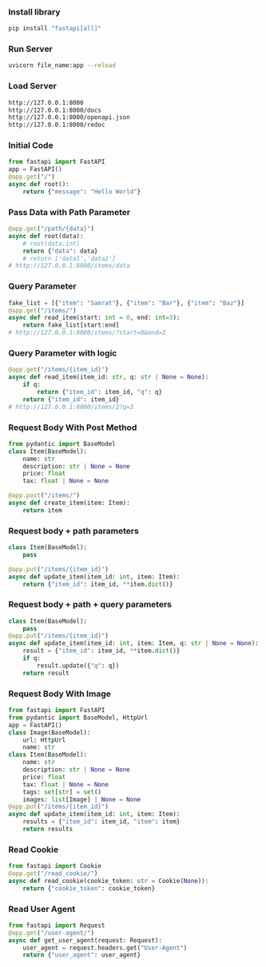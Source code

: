 ### Install library
```bash
pip install "fastapi[all]"
```
### Run Server
```bash
uvicorn file_name:app --reload
```
### Load Server
```bash
http://127.0.0.1:8000
http://127.0.0.1:8000/docs
http://127.0.0.1:8000/openapi.json
http://127.0.0.1:8000/redoc
```
### Initial Code
```py
from fastapi import FastAPI
app = FastAPI()
@app.get("/")
async def root():
    return {"message": "Hello World"}
```
### Pass Data with Path Parameter
```py
@app.get("/path/{data}")
async def root(data):
    # root(data:int)
    return {"data": data}
    # return ['data1','data2']
# http://127.0.0.1:8000/items/data
```

### Query Parameter
```py
fake_list = [{"item": "Samrat"}, {"item": "Bar"}, {"item": "Baz"}]
@app.get("/items/")
async def read_item(start: int = 0, end: int=3):
    return fake_list[start:end]
# http://127.0.0.1:8000/items/?start=0&end=3
```
### Query Parameter with logic
```py
@app.get("/items/{item_id}")
async def read_item(item_id: str, q: str | None = None):
    if q:
        return {"item_id": item_id, "q": q}
    return {"item_id": item_id}
# http://127.0.0.1:8000/items/2?q=3
```
### Request Body With Post Method
```py
from pydantic import BaseModel
class Item(BaseModel):
    name: str
    description: str | None = None
    price: float
    tax: float | None = None

@app.post("/items/")
async def create_item(item: Item):
    return item
```

### Request body + path parameters
```py
class Item(BaseModel):
    pass

@app.put("/items/{item_id}")
async def update_item(item_id: int, item: Item):
    return {"item_id": item_id, **item.dict()}
```
### Request body + path + query parameters
```py
class Item(BaseModel):
    pass
@app.put("/items/{item_id}")
async def update_item(item_id: int, item: Item, q: str | None = None):
    result = {"item_id": item_id, **item.dict()}
    if q:
        result.update({"q": q})
    return result
```
### Request Body With Image
```py
from fastapi import FastAPI
from pydantic import BaseModel, HttpUrl
app = FastAPI()
class Image(BaseModel):
    url: HttpUrl
    name: str
class Item(BaseModel):
    name: str
    description: str | None = None
    price: float
    tax: float | None = None
    tags: set[str] = set()
    images: list[Image] | None = None
@app.put("/items/{item_id}")
async def update_item(item_id: int, item: Item):
    results = {"item_id": item_id, "item": item}
    return results
```
### Read Cookie
```py
from fastapi import Cookie
@app.get("/read_cookie/")
async def read_cookie(cookie_token: str = Cookie(None)):
    return {"cookie_token": cookie_token}
```
### Read User Agent
```py
from fastapi import Request
@app.get("/user-agent/")
async def get_user_agent(request: Request):
    user_agent = request.headers.get("User-Agent")
    return {"user_agent": user_agent}
```
